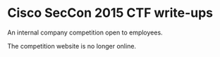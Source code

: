 # Cisco SecCon 2015 CTF write-ups

An internal company competition open to employees.

The competition website is no longer online.
